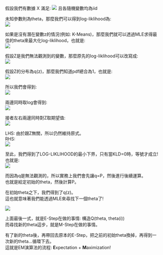 假設我們有數據 X 滿足: 
<img src="https://latex.codecogs.com/png.image?\inline&space;\dpi{110}X&space;=&space;(x_1,&space;x_2,&space;...&space;,&space;x_n)" />  且各隨機變數均為iid

未知參數則為theta，那麼我們可以得到log-liklihood為:  
<img src="https://latex.codecogs.com/png.image?\inline&space;\dpi{110}l(\theta&space;|X)=log&space;P(X|\theta&space;)&space;=&space;log(\prod_{i=1}^{n}P(x_i|\theta&space;))=\sum_{i=1}^{n}logP(x_i|\theta&space;)" />

如果是沒有潛在變數z的情況(例如: K-Means)，那麼我們就可以透過MLE求得最佳的theta來最大化log-liklihood，也就是:  
<img src="https://latex.codecogs.com/png.image?\inline&space;\dpi{110}\hat{\theta}_{MLE}=\underset{\theta}{argmax}\&space;\sum_{i=1}^{n}logP(x_i|\theta&space;)" />

假設Z是我們無法觀測到的變數，那麼原先的log-liklihood可以改寫成:  
<img src="https://latex.codecogs.com/png.image?\inline&space;\dpi{110}log&space;P(X|\theta)&space;=&space;log\sum_{Z}{}P(X,Z|\theta&space;)=log\sum_{Z}{}P(X|\theta,Z)P(Z|\theta)"/>

假設Z的分布為q(z)，那麼我們知道pdf總合為1，也就是:  
<img src="https://latex.codecogs.com/png.image?\inline&space;\dpi{110}\sum_{Z}q(z)=1"/>

所以我們會得到:  
<img src="https://latex.codecogs.com/png.image?\inline&space;\dpi{110}P(X|\theta)=\frac{P(X,Z|\theta&space;)}{P(Z|X,\theta)/q(Z)}=\frac{P(X,Z|\theta&space;)/q(Z)}{P(Z|X,\theta)/q(Z)}" />

兩邊同時取log會得到:  
<img src="https://latex.codecogs.com/png.image?\inline&space;\dpi{110}logP(X|\theta)=log\frac{P(X,Z|\theta&space;)/q(Z)}{P(Z|X,\theta)/q(Z)}" />  

接者左右兩邊同時對Z取期望值:  
<img src="https://latex.codecogs.com/png.image?\inline&space;\dpi{110}E_{Z}[logP(X|\theta)]=E_{Z}[log\frac{P(X,Z|\theta&space;)/q(Z)}{P(Z|X,\theta)/q(Z)}]" />  

LHS: 由於跟Z無關，所以仍然維持原式。  
RHS:  
<img src="https://latex.codecogs.com/png.image?\inline&space;\dpi{110}\sum_{Z}q(Z)log\frac{P(X,Z|\theta&space;)/q(Z)}{P(Z|X,\theta&space;)/q(Z))}&space;\\=&space;\sum_{Z}q(Z)\frac{P(X,Z|\theta)}{q(Z)}&space;-&space;\sum_{Z}q(Z)\frac{P(Z|X,\theta&space;)}{q(Z)}&space;\\=&space;\sum_{Z}q(Z)\frac{P(X,Z|\theta)}{q(Z)}&space;&plus;&space;KL_D(q(Z)&space;||&space;P(Z|X,\theta&space;))&space;\\\geq&space;\sum_{Z}q(Z)\frac{P(X,Z|\theta)}{q(Z)}&space;"  />

至此，我們得到了LOG-LIKLIHOOD的最小下界，只有當KLD=0時，等號才成立!  
也就是:  
<img src="https://latex.codecogs.com/png.image?\inline&space;\dpi{110}q(Z)=&space;P(X,Z|\theta)"  />  

而因為q是無法觀測的，所以實務上我們會先讓q=P，然後進行後續運算。  
也就是給定初始的theta，然後計算P。

在初始theta之下，我們得到了q(z)。  
這也就意味著我們能透過MLE來尋找下一個theta了!  

<img src="https://latex.codecogs.com/png.image?\inline&space;\dpi{110}\hat{\theta&space;}&space;\\=&space;\underset{\theta&space;}{argmax}&space;\sum_{Z}q(Z)log\frac{P(X,Z|\theta)}{q(Z)}&space;\\=&space;\underset{\theta&space;}{argmax}&space;\sum_{Z}P(Z|X,\theta^{(i)})log\frac{P(X,Z|\theta)}{P(Z|X,\theta^{(i)})}&space;\\=&space;\underset{\theta&space;}{argmax}&space;\sum_{Z}P(Z|X,\theta^{(i)})(logP(X,Z|\theta)-log&space;P(Z|X,\theta^{(i)})&space;\\=&space;\underset{\theta&space;}{argmax}&space;\sum_{Z}P(Z|X,\theta^{(i)})logP(X,Z|\theta)&space;\\=&space;\underset{\theta&space;}{argmax}&space;E_{Z|X,\theta^{(i)}}[logP(X,Z|\theta)]"  />

上面最後一式，就是E-Step在做的事情: 構造Q(theta, theta(i))  
而尋找新的theta這步，就是M-Step在做的事情。  

有了新的theta後，再帶回去原本的E-Step，把之前的初始theta換掉，再得到一次新的theta...循環下去。  
這就是EM演算法的流程: **E**xpectation + **M**aximization!  
